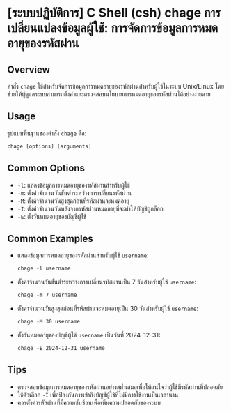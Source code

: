 # [ระบบปฏิบัติการ] C Shell (csh) chage การเปลี่ยนแปลงข้อมูลผู้ใช้: การจัดการข้อมูลการหมดอายุของรหัสผ่าน

## Overview
คำสั่ง `chage` ใช้สำหรับจัดการข้อมูลการหมดอายุของรหัสผ่านสำหรับผู้ใช้ในระบบ Unix/Linux โดยช่วยให้ผู้ดูแลระบบสามารถตั้งค่าและตรวจสอบนโยบายการหมดอายุของรหัสผ่านได้อย่างง่ายดาย

## Usage
รูปแบบพื้นฐานของคำสั่ง `chage` คือ:

```csh
chage [options] [arguments]
```

## Common Options
- `-l`: แสดงข้อมูลการหมดอายุของรหัสผ่านสำหรับผู้ใช้
- `-m`: ตั้งค่าจำนวนวันขั้นต่ำระหว่างการเปลี่ยนรหัสผ่าน
- `-M`: ตั้งค่าจำนวนวันสูงสุดก่อนที่รหัสผ่านจะหมดอายุ
- `-I`: ตั้งค่าจำนวนวันหลังจากรหัสผ่านหมดอายุที่จะทำให้บัญชีถูกล็อก
- `-E`: ตั้งวันหมดอายุของบัญชีผู้ใช้

## Common Examples
- แสดงข้อมูลการหมดอายุของรหัสผ่านสำหรับผู้ใช้ `username`:
  ```csh
  chage -l username
  ```

- ตั้งค่าจำนวนวันขั้นต่ำระหว่างการเปลี่ยนรหัสผ่านเป็น 7 วันสำหรับผู้ใช้ `username`:
  ```csh
  chage -m 7 username
  ```

- ตั้งค่าจำนวนวันสูงสุดก่อนที่รหัสผ่านจะหมดอายุเป็น 30 วันสำหรับผู้ใช้ `username`:
  ```csh
  chage -M 30 username
  ```

- ตั้งวันหมดอายุของบัญชีผู้ใช้ `username` เป็นวันที่ 2024-12-31:
  ```csh
  chage -E 2024-12-31 username
  ```

## Tips
- ตรวจสอบข้อมูลการหมดอายุของรหัสผ่านอย่างสม่ำเสมอเพื่อให้แน่ใจว่าผู้ใช้มีรหัสผ่านที่ปลอดภัย
- ใช้ตัวเลือก `-I` เพื่อป้องกันการเข้าถึงบัญชีผู้ใช้ที่ไม่มีการใช้งานเป็นเวลานาน
- ควรตั้งค่ารหัสผ่านที่มีความซับซ้อนเพื่อเพิ่มความปลอดภัยของระบบ